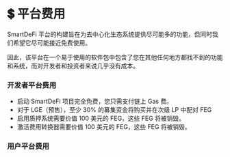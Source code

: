 # 💲 平台费用

SmartDeFi 平台的构建旨在为去中心化生态系统提供尽可能多的功能，但同时我们希望它尽可能接近免费使用。

因此，该平台在一个易于使用的软件包中包含了您在其他任何地方都找不到的功能和系统，而对开发者和投资者来说几乎没有成本。

### 开发者平台费用&#x20;

* 启动 SmartDeFi 项目完全免费，您只需支付链上 Gas 费。&#x20;
* 对于 LGE（预售），至少 30% 的募集资金将购买并在次级 LP 中配对 FEG&#x20;
* 启用质押系统需要价值 100 美元的 FEG，这些 FEG 将被销毁。&#x20;
* 激活费用转换器需要价值 100 美元的 FEG，这些 FEG 将被销毁。&#x20;

### 用户平台费用&#x20;
